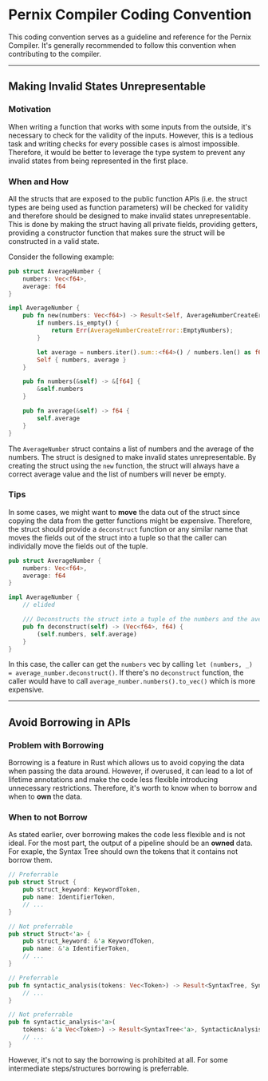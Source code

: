 # Pernix Compiler Coding Convention

This coding convention serves as a guideline and reference for the Pernix Compiler. It's generally
recommended to follow this convention when contributing to the compiler.

---

## Making Invalid States Unrepresentable

### Motivation

When writing a function that works with some inputs from the outside, it's necessary to check for
the validity of the inputs. However, this is a tedious task and writing checks for every possible
cases is almost impossible. Therefore, it would be better to leverage the type system to prevent any
invalid states from being represented in the first place.

### When and How

All the structs that are exposed to the public function APIs (i.e. the struct types are being used
as function parameters) will be checked for validity and therefore should be designed to make
invalid states unrepresentable. This is done by making the struct having all private fields,
providing getters, providing a constructor function that makes sure the struct will be constructed
in a valid state.

Consider the following example:

``` rust
pub struct AverageNumber {
    numbers: Vec<f64>,
    average: f64
}

impl AverageNumber {
    pub fn new(numbers: Vec<f64>) -> Result<Self, AverageNumberCreateError> {
        if numbers.is_empty() {
            return Err(AverageNumberCreateError::EmptyNumbers);
        }

        let average = numbers.iter().sum::<f64>() / numbers.len() as f64;
        Self { numbers, average }
    }

    pub fn numbers(&self) -> &[f64] {
        &self.numbers
    }

    pub fn average(&self) -> f64 {
        self.average
    }
}
```

The `AverageNumber` struct contains a list of numbers and the average of the numbers. The struct is
designed to make invalid states unrepresentable. By creating the struct using the `new` function,
the struct will always have a correct average value and the list of numbers will never be empty.

### Tips

In some cases, we might want to **move** the data out of the struct since copying the data from the
getter functions might be expensive. Therefore, the struct should provide a `deconstruct` function
or any similar name that moves the fields out of the struct into a tuple so that the caller can
individally move the fields out of the tuple.

``` rust
pub struct AverageNumber {
    numbers: Vec<f64>,
    average: f64
}

impl AverageNumber {
    // elided

    /// Deconstructs the struct into a tuple of the numbers and the average.
    pub fn deconstruct(self) -> (Vec<f64>, f64) {
        (self.numbers, self.average)
    }
}
```

In this case, the caller can get the `numbers` vec by calling `let (numbers, _) = average_number.deconstruct()`. If there's no `deconstruct` function, the caller would have to call `average_number.numbers().to_vec()` which is more expensive.

---

## Avoid Borrowing in APIs

### Problem with Borrowing

Borrowing is a feature in Rust which allows us to avoid copying the data when passing the data
around. However, if overused, it can lead to a lot of lifetime annotations and make the code less
flexible introducing unnecessary restrictions. Therefore, it's worth to know when to borrow and
when to **own** the data.

### When to not Borrow

As stated earlier, over borrowing makes the code less flexible and is not ideal. For the most part,
the output of a pipeline should be an **owned** data. For exaple, the Syntax Tree should own the
tokens that it contains not borrow them.

``` rust
// Preferrable
pub struct Struct {
    pub struct_keyword: KeywordToken,
    pub name: IdentifierToken,
    // ...
}

// Not preferrable
pub struct Struct<'a> {
    pub struct_keyword: &'a KeywordToken,
    pub name: &'a IdentifierToken,
    // ...
}
```

``` rust
// Preferrable
pub fn syntactic_analysis(tokens: Vec<Token>) -> Result<SyntaxTree, SyntacticAnalysisError> {
    // ...
}

// Not preferrable
pub fn syntactic_analysis<'a>(
    tokens: &'a Vec<Token>) -> Result<SyntaxTree<'a>, SyntacticAnalysisError> {
    // ...
}
```

However, it's not to say the borrowing is prohibited at all. For some intermediate steps/structures
borrowing is preferrable.
